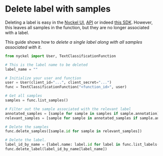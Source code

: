 # Delete label with samples

Deleting a label is easy in the [Nyckel UI](https://www.nyckel.com), [API](https://www.nyckel.com/docs#tags-delete-label) or indeed [this SDK](https://www.nyckel.com/docs/python-sdk). However, this leaves all samples in the function, but they are no longer associated with a label.

This guide shows how to *delete a single label along with all samples associated with it*.

``` py
from nyckel import User, TextClassificationFunction

# This is the label name to be deleted
label_name = "" 

# Initialize your user and function
user = User(client_id="...", client_secret="...")
func = TextClassificationFunction("<function_id>", user)

# Get all samples
samples = func.list_samples()

# Filter out the sample associated with the relevant label
annotated_samples = [sample for sample in samples if sample.annotation]
relevant_samples = [sample for sample in annotated_samples if sample.annotation.label_name == label_name]

# Delete the samples
func.delete_samples([sample.id for sample in relevant_samples])

# Delete the label.
label_id_by_name = {label.name: label.id for label in func.list_labels()}
func.delete_label(label_id_by_name[label_name])
```
